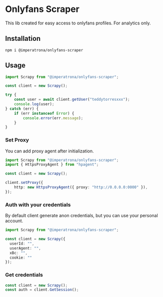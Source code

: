 # Onlyfans Scraper
This lib created for easy access to onlyfans profiles. For analytics only.


## Installation

```shell
npm i @imperatrona/onlyfans-scraper
```

## Usage

```typescript
import Scrapy from "@imperatrona/onlyfans-scraper";

const client = new Scrapy();

try {
	const user = await client.getUser("teddytorresxxx");
	console.log(user);
} catch (err) {
	if (err instanceof Error) {
		console.error(err.message);
	}
}
```

### Set Proxy

You can add proxy agent after initialization.
```typescript
import Scrapy from "@imperatrona/onlyfans-scraper";
import { HttpsProxyAgent } from "hpagent";

const client = new Scrapy();

client.setProxy({
	http: new HttpsProxyAgent({ proxy: "http://0.0.0.0:0000" }),
});
```

### Auth with your credentials

By default client generate anon credentials, but you can use your personal account. 

```typescript
import Scrapy from "@imperatrona/onlyfans-scraper";

const client = new Scrapy({
  userId: "",
  userAgent: "",
  xBc: "",
  cookie: ""
});
```

### Get credentials

```typescript
const client = new Scrapy();
const auth = client.GetSession();
```
